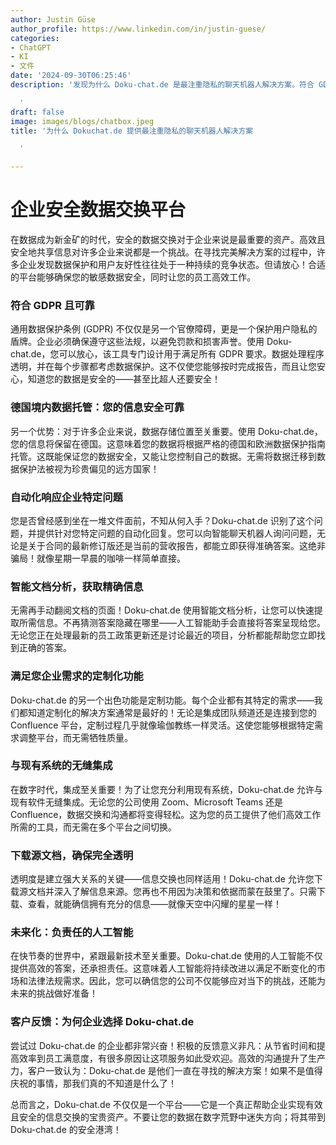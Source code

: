 ```yaml
---
author: Justin Güse
author_profile: https://www.linkedin.com/in/justin-guese/
categories:
- ChatGPT
- KI
- 文件
date: '2024-09-30T06:25:46'
description: '发现为什么 Doku-chat.de 是最注重隐私的聊天机器人解决方案。符合 GDPR 规定，德国制造，并为企业提供定制解决方案。

  '
draft: false
image: images/blogs/chatbox.jpeg
title: '为什么 Dokuchat.de 提供最注重隐私的聊天机器人解决方案

  '

---
```

# 企业安全数据交换平台

在数据成为新金矿的时代，安全的数据交换对于企业来说是最重要的资产。高效且安全地共享信息对许多企业来说都是一个挑战。在寻找完美解决方案的过程中，许多企业发现数据保护和用户友好性往往处于一种持续的竞争状态。但请放心！合适的平台能够确保您的敏感数据安全，同时让您的员工高效工作。

### 符合 GDPR 且可靠

通用数据保护条例 (GDPR) 不仅仅是另一个官僚障碍，更是一个保护用户隐私的盾牌。企业必须确保遵守这些法规，以避免罚款和损害声誉。使用 Doku-chat.de，您可以放心，该工具专门设计用于满足所有 GDPR 要求。数据处理程序透明，并在每个步骤都考虑数据保护。这不仅使您能够按时完成报告，而且让您安心，知道您的数据是安全的——甚至比超人还要安全！

### 德国境内数据托管：您的信息安全可靠

另一个优势：对于许多企业来说，数据存储位置至关重要。使用 Doku-chat.de，您的信息将保留在德国。这意味着您的数据将根据严格的德国和欧洲数据保护指南托管。这既能保证您的数据安全，又能让您控制自己的数据。无需将数据迁移到数据保护法被视为珍贵偏见的远方国家！

### 自动化响应企业特定问题

您是否曾经感到坐在一堆文件面前，不知从何入手？Doku-chat.de 识别了这个问题，并提供针对您特定问题的自动化回复。您可以向智能聊天机器人询问问题，无论是关于合同的最新修订版还是当前的营收报告，都能立即获得准确答案。这绝非骗局！就像星期一早晨的咖啡一样简单直接。

### 智能文档分析，获取精确信息

无需再手动翻阅文档的页面！Doku-chat.de 使用智能文档分析，让您可以快速提取所需信息。不再猜测答案隐藏在哪里——人工智能助手会直接将答案呈现给您。无论您正在处理最新的员工政策更新还是讨论最近的项目，分析都能帮助您立即找到正确的答案。

### 满足您企业需求的定制化功能

Doku-chat.de 的另一个出色功能是定制功能。每个企业都有其特定的需求——我们都知道定制化的解决方案通常是最好的！无论是集成团队频道还是连接到您的 Confluence 平台，定制过程几乎就像瑜伽教练一样灵活。这使您能够根据特定需求调整平台，而无需牺牲质量。

### 与现有系统的无缝集成

在数字时代，集成至关重要！为了让您充分利用现有系统，Doku-chat.de 允许与现有软件无缝集成。无论您的公司使用 Zoom、Microsoft Teams 还是 Confluence，数据交换和沟通都将变得轻松。这为您的员工提供了他们高效工作所需的工具，而无需在多个平台之间切换。

### 下载源文档，确保完全透明

透明度是建立强大关系的关键——信息交换也同样适用！Doku-chat.de 允许您下载源文档并深入了解信息来源。您再也不用因为决策和依据而蒙在鼓里了。只需下载、查看，就能确信拥有充分的信息——就像天空中闪耀的星星一样！

### 未来化：负责任的人工智能

在快节奏的世界中，紧跟最新技术至关重要。Doku-chat.de 使用的人工智能不仅提供高效的答案，还承担责任。这意味着人工智能将持续改进以满足不断变化的市场和法律法规需求。因此，您可以确信您的公司不仅能够应对当下的挑战，还能为未来的挑战做好准备！

### 客户反馈：为何企业选择 Doku-chat.de

尝试过 Doku-chat.de 的企业都非常兴奋！积极的反馈意义非凡：从节省时间和提高效率到员工满意度，有很多原因让这项服务如此受欢迎。高效的沟通提升了生产力，客户一致认为：Doku-chat.de 是他们一直在寻找的解决方案！如果不是值得庆祝的事情，那我们真的不知道是什么了！

总而言之，Doku-chat.de 不仅仅是一个平台——它是一个真正帮助企业实现有效且安全的信息交换的宝贵资产。不要让您的数据在数字荒野中迷失方向；将其带到 Doku-chat.de 的安全港湾！

